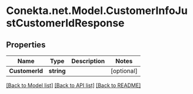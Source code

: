 # Conekta.net.Model.CustomerInfoJustCustomerIdResponse

## Properties

Name | Type | Description | Notes
------------ | ------------- | ------------- | -------------
**CustomerId** | **string** |  | [optional] 

[[Back to Model list]](../README.md#documentation-for-models) [[Back to API list]](../README.md#documentation-for-api-endpoints) [[Back to README]](../README.md)

